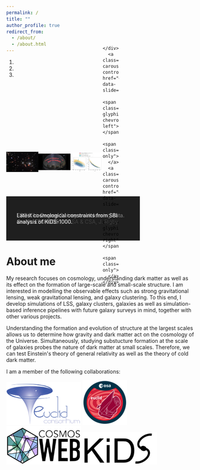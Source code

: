 ```yaml
---
permalink: /
title: ""
author_profile: true
redirect_from: 
  - /about/
  - /about.html
---
```


<div class="aside">
  <head>
    <title></title>
    <meta charset="utf-8">
    <style scoped>
      @import url('https://maxcdn.bootstrapcdn.com/bootstrap/3.4.1/css/bootstrap.min.css');
    </style>
    <script src="https://ajax.googleapis.com/ajax/libs/jquery/3.7.1/jquery.min.js"></script>
    <script src="https://maxcdn.bootstrapcdn.com/bootstrap/3.4.1/js/bootstrap.min.js"></script>
    <style>
      .carousel {
        width: 60%;
        margin: 0;
      }
      .carousel-inner {
        display: flex;
        align-items: center;
        justify-content: center;
        height: 420px;
        position: relative;
      }
      .carousel-inner img {
        max-height: 100%;
        max-width: 100%;
        height: auto;
        width: auto;
        margin: 0 auto;
        display: block;
      }
      .carousel-caption {
        position: absolute;
        bottom: 0;
        left: 0;
        width: 100%;
        background-color: rgba(0, 0, 0, 0.5); /* Semi-transparent black background */
        color: #fff; /* White text */
        padding: 28px; /* Add some padding */
        text-align: left; /* Center the text */
        margin: 0;
      }
    </style>
  </head>
  <div class="container">
    <div id="myCarousel" class="carousel slide" data-ride="carousel">
      <!-- Indicators -->
      <ol class="carousel-indicators">
        <li data-target="#myCarousel" data-slide-to="0" class="active"></li>
        <li data-target="#myCarousel" data-slide-to="1"></li>
        <li data-target="#myCarousel" data-slide-to="2"></li>
      </ol>
      <div class="carousel-inner">
        <div class="item active">
          <img src="../images/webb_seahorse.jpg" alt="JWST observation of the cosmic seahorse. Credit: ESA/Webb, NASA & CSA, J. Rigby" height="500px">
          <div class="carousel-caption">
            <p id="carousel-caption-text">JWST observation of the cosmic seahorse. Credit: ESA/Webb, NASA & CSA, J. Rigby</p>
          </div>
        </div>
        <div class="item">
          <img src="../images/kids_sky.jpg" alt="ESO Kilo-Degree Survey weak lensing data. Credit: ESO KiDS" height="500px">
          <div class="carousel-caption">
            <p id="carousel-caption-text">ESO Kilo-Degree Survey weak lensing data. Credit: ESO KiDS</p>
          </div>
        </div>
        <div class="item">
          <img src="../images/kids_sbi_results.jpg" alt="Latest cosmological constraints from SBI analysis of KiDS-1000." height="500px">
          <div class="carousel-caption">
            <p id="carousel-caption-text">Latest cosmological constraints from SBI analysis of KiDS-1000.</p>
          </div>
        </div>
        
      </div>
      <a class="left carousel-control" href="#myCarousel" data-slide="prev">
        <span class="glyphicon glyphicon-chevron-left"></span>
        <span class="sr-only">Previous</span>
      </a>
      <a class="right carousel-control" href="#myCarousel" data-slide="next">
        <span class="glyphicon glyphicon-chevron-right"></span>
        <span class="sr-only">Next</span>
      </a>
    </div>
  </div>
  <script>
    // JavaScript to update the caption text based on the current image
    $('#myCarousel').on('slide.bs.carousel', function (e) {
      var altText = $(e.relatedTarget).find('img').attr('alt');
      $('#carousel-caption-text').text(altText);
    });
  </script>
</div>

About me
==============

My research focuses on cosmology, understanding dark matter as well as its effect on the formation of large-scale and small-scale structure. I am interested in modelling the observable effects such as strong gravitational lensing, weak gravitational lensing, and galaxy clustering. To this end, I develop simulations of LSS, galaxy clusters, galaxies as well as simulation-based inference pipelines with future galaxy surveys in mind, together with other various projects.

Understanding the formation and evolution of structure at the largest scales allows us to determine how gravity and dark matter act on the cosmology of the Universe. Simultaneously, studying substucture formation at the scale of galaxies probes the nature of dark matter at small scales. Therefore, we can test Einstein's theory of general relativity as well as the theory of cold dark matter.

I am a member of the following collaborations:

[<img src="../images/Euclid_consortium_logo.png" width="200" />](https://www.euclid-ec.org/)
[<img src="../images/Euclid_logo_pillars.png" width="120" />](https://www.cosmos.esa.int/web/euclid)
[<img src="../images/COSMOSWeb_logo.png" width="200" />](https://cosmos.astro.caltech.edu/page/cosmosweb)
[<img src="../images/KiDS_logo.jpg" width="200" />](https://kids.strw.leidenuniv.nl/)


